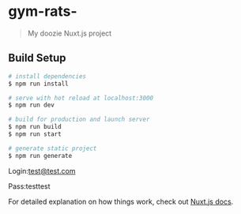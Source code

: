 # gym-rats-

> My doozie Nuxt.js project

## Build Setup

``` bash
# install dependencies
$ npm run install

# serve with hot reload at localhost:3000
$ npm run dev

# build for production and launch server
$ npm run build
$ npm run start

# generate static project
$ npm run generate
```

Login:test@test.com

Pass:testtest

For detailed explanation on how things work, check out [Nuxt.js docs](https://nuxtjs.org).

